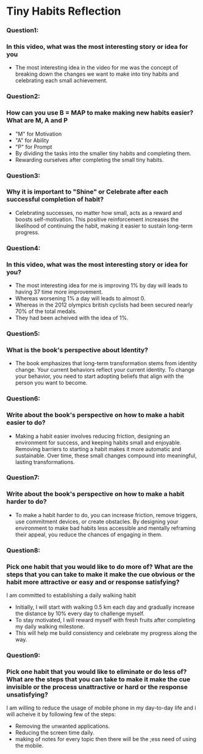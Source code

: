 # Tiny Habits Reflection
### Question1:
### In this video, what was the most interesting story or idea for you

- The most interesting idea in the video for me was the concept of breaking down the changes we want to make into tiny habits and celebrating each small achievement.

### Question2:
### How can you use B = MAP to make making new habits easier? What are M, A and P

- "M" for Motivation
- "A" for Ability
- "P" for Prompt
- By dividing the tasks into the smaller tiny habits and completing them.
- Rewarding ourselves after completing the small tiny habits.

### Question3:
### Why it is important to "Shine" or Celebrate after each successful completion of habit?

- Celebrating successes, no matter how small, acts as a reward and boosts self-motivation. This positive reinforcement increases the likelihood of continuing the habit, making it easier to sustain long-term progress.

### Question4:
### In this video, what was the most interesting story or idea for you?

- The most interesting idea for me is improving 1% by day will leads to having 37 time more improvement.
- Whereas worsening 1% a day will leads to almost 0.
- Whereas in the 2012 olympics british cyclists had been secured nearly 70% of the total medals.
- They had been acheived with the idea of 1%.

### Question5:
### What is the book's perspective about Identity?

- The book emphasizes that long-term transformation stems from identity change. Your current behaviors reflect your current identity. To change your behavior, you need to start adopting beliefs that align with the person you want to become.

### Question6:
### Write about the book's perspective on how to make a habit easier to do?

- Making a habit easier involves reducing friction, designing an environment for success, and keeping habits small and enjoyable. Removing barriers to starting a habit makes it more automatic and sustainable. Over time, these small changes compound into meaningful, lasting transformations.
  
### Question7:
### Write about the book's perspective on how to make a habit harder to do?

- To make a habit harder to do, you can increase friction, remove triggers, use commitment devices, or create obstacles. By designing your environment to make bad habits less accessible and mentally reframing their appeal, you reduce the chances of engaging in them.

### Question8:
### Pick one habit that you would like to do more of? What are the steps that you can take to make it make the cue obvious or the habit more attractive or easy and or response satisfying?


I am committed to establishing a daily walking habit

- Initially, I will start with walking 0.5 km each day and gradually increase the distance by 10% every day to challenge myself.
- To stay motivated, I will reward myself with fresh fruits after completing my daily walking milestone.
- This will help me build consistency and celebrate my progress along the way.

### Question9:
### Pick one habit that you would like to eliminate or do less of? What are the steps that you can take to make it make the cue invisible or the process unattractive or hard or the response unsatisfying?

I am willing to reduce the usage of mobile phone in my day-to-day life and i will acheive it by following few of the steps:

- Removing the unwanted applications.
- Reducing the screen time daily.
- making of notes for every topic then there will be the ;ess need of using the mobile.
  